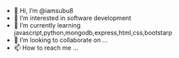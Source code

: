 - 👋 Hi, I’m @iamsubu8
- 👀 I’m interested in software development 
- 🌱 I’m currently learning javascript,python,mongodb,express,html,css,bootstarp
- 💞️ I’m looking to collaborate on ...
- 📫 How to reach me ...

<!---
iamsubu8/iamsubu8 is a ✨ special ✨ repository because its `README.md` (this file) appears on your GitHub profile.
You can click the Preview link to take a look at your changes.
--->

